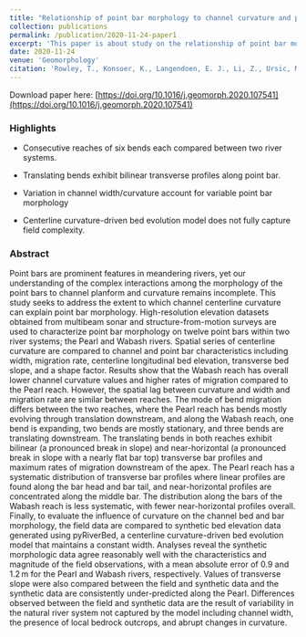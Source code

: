 ```yaml
---
title: "Relationship of point bar morphology to channel curvature and planform evolution"
collection: publications
permalink: /publication/2020-11-24-paper1
excerpt: 'This paper is about study on the relationship of point bar morphology to channel curvature and channel migration'
date: 2020-11-24
venue: 'Geomorphology'
citation: 'Rowley, T., Konsoer, K., Langendoen, E. J., Li, Z., Ursic, M., & García, M. H. (2021). Relationship of point bar morphology to channel curvature and planform evolution. *Geomorphology* 375. doi: https://doi.org/10.1016/j.geomorph.2020.107541'
---
```


Download paper here: [https://doi.org/10.1016/j.geomorph.2020.107541](https://doi.org/10.1016/j.geomorph.2020.107541)

### Highlights

* Consecutive reaches of six bends each compared between two river systems.

* Translating bends exhibit bilinear transverse profiles along point bar.

* Variation in channel width/curvature account for variable point bar morphology

* Centerline curvature-driven bed evolution model does not fully capture field complexity.

### Abstract

Point bars are prominent features in meandering rivers, yet our understanding of the complex interactions among the morphology of the point bars to channel planform and curvature remains incomplete. This study seeks to address the extent to which channel centerline curvature can explain point bar morphology. High-resolution elevation datasets obtained from multibeam sonar and structure-from-motion surveys are used to characterize point bar morphology on twelve point bars within two river systems; the Pearl and Wabash rivers. Spatial series of centerline curvature are compared to channel and point bar characteristics including width, migration rate, centerline longitudinal bed elevation, transverse bed slope, and a shape factor. Results show that the Wabash reach has overall lower channel curvature values and higher rates of migration compared to the Pearl reach. However, the spatial lag between curvature and width and migration rate are similar between reaches. The mode of bend migration differs between the two reaches, where the Pearl reach has bends mostly evolving through translation downstream, and along the Wabash reach, one bend is expanding, two bends are mostly stationary, and three bends are translating downstream. The translating bends in both reaches exhibit bilinear (a pronounced break in slope) and near-horizontal (a pronounced break in slope with a nearly flat bar top) transverse bar profiles and maximum rates of migration downstream of the apex. The Pearl reach has a systematic distribution of transverse bar profiles where linear profiles are found along the bar head and bar tail, and near-horizontal profiles are concentrated along the middle bar. The distribution along the bars of the Wabash reach is less systematic, with fewer near-horizontal profiles overall. Finally, to evaluate the influence of curvature on the channel bed and bar morphology, the field data are compared to synthetic bed elevation data generated using pyRiverBed, a centerline curvature-driven bed evolution model that maintains a constant width. Analyses reveal the synthetic morphologic data agree reasonably well with the characteristics and magnitude of the field observations, with a mean absolute error of 0.9 and 1.2 m for the Pearl and Wabash rivers, respectively. Values of transverse slope were also compared between the field and synthetic data and the synthetic data are consistently under-predicted along the Pearl. Differences observed between the field and synthetic data are the result of variability in the natural river system not captured by the model including channel width, the presence of local bedrock outcrops, and abrupt changes in curvature.
